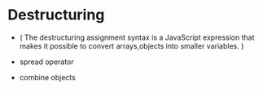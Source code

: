 # Destructuring 
- ( The destructuring assignment syntax is a JavaScript expression that makes it possible to  convert arrays,objects into smaller variables. )

- spread operator

- combine objects